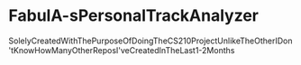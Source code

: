 # FabulA-sPersonalTrackAnalyzer
SolelyCreatedWithThePurposeOfDoingTheCS210ProjectUnlikeTheOtherIDon'tKnowHowManyOtherReposI'veCreatedInTheLast1-2Months
